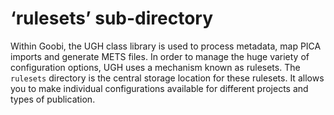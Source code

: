 # ‘rulesets’ sub-directory

Within Goobi, the UGH class library is used to process metadata, map PICA imports and generate METS files. In order to manage the huge variety of configuration options, UGH uses a mechanism known as rulesets. The `rulesets` directory is the central storage location for these rulesets. It allows you to make individual configurations available for different projects and types of publication.